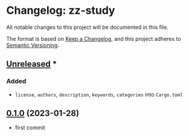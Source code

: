 # Changelog: zz-study

All notable changes to this project will be documented in this file.

The format is based on [Keep a Changelog](https://keepachangelog.com/en/1.0.0/),
and this project adheres to [Semantic Versioning](https://semver.org/spec/v2.0.0.html).

## [Unreleased] *
### Added
* `license`, `authors`, `description`, `keywords`, `categories` into `Cargo.toml`


## [0.1.0] (2023-01-28)
* first commit

[Unreleased]: https://github.com/aki-akaguma/zz-study/compare/v0.1.0..HEAD
[0.1.0]: https://github.com/aki-akaguma/zz-study/releases/tag/v0.1.0
